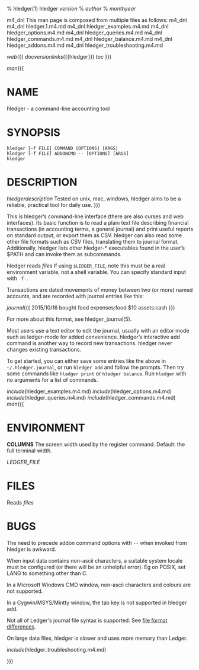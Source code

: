 % hledger(1) hledger _version_
% _author_
% _monthyear_

m4_dnl This man page is composed from multiple files as follows:
m4_dnl
m4_dnl hledger.1.m4.md
m4_dnl  hledger_examples.m4.md
m4_dnl  hledger_options.m4.md
m4_dnl  hledger_queries.m4.md
m4_dnl  hledger_commands.m4.md
m4_dnl  hledger_balance.m4.md
m4_dnl  hledger_addons.m4.md
m4_dnl  hledger_troubleshooting.m4.md

_web_({{
_docversionlinks_({{hledger}})
_toc_
}})

_man_({{

# NAME

hledger - a command-line accounting tool

# SYNOPSIS

`hledger [-f FILE] COMMAND [OPTIONS] [ARGS]`\
`hledger [-f FILE] ADDONCMD -- [OPTIONS] [ARGS]`\
`hledger`

# DESCRIPTION

_hledgerdescription_
Tested on unix, mac, windows, hledger aims to be a reliable, practical
tool for daily use.
}})

This is hledger’s command-line interface (there are also curses and web
interfaces). Its basic function is to read a plain text file describing
financial transactions (in accounting terms, a general journal) and
print useful reports on standard output, or export them as CSV. hledger
can also read some other file formats such as CSV files, translating
them to journal format. Additionally, hledger lists other hledger-\* 
executables found in the user’s \$PATH and can invoke them as subcommands.

hledger reads _files_ 
If using `$LEDGER_FILE`, note this must be a real environment variable, 
not a shell variable.
You can specify standard input with `-f-`.

Transactions are dated movements of money between two (or more) named
accounts, and are recorded with journal entries like this:

_journal_({{
2015/10/16 bought food
 expenses:food          $10
 assets:cash
}})

For more about this format, see hledger_journal(5).

Most users use a text editor to edit the journal, usually with an editor
mode such as ledger-mode for added convenience. hledger’s interactive
add command is another way to record new transactions. hledger never
changes existing transactions.

To get started, you can either save some entries like the above in
`~/.hledger.journal`, or run `hledger add` and follow the prompts. Then
try some commands like `hledger print` or `hledger balance`.
Run `hledger` with no arguments for a list of commands.
 
_include_(hledger_examples.m4.md)
_include_(hledger_options.m4.md)
_include_(hledger_queries.m4.md)
_include_(hledger_commands.m4.md)
_man_({{

# ENVIRONMENT

**COLUMNS**
The screen width used by the register command. 
Default: the full terminal width.

_LEDGER_FILE_

# FILES

Reads _files_

# BUGS

The need to precede addon command options with `--` when invoked from hledger is awkward.

When input data contains non-ascii characters, a suitable system locale must be configured (or there will be an unhelpful error).
Eg on POSIX, set LANG to something other than C.

In a Microsoft Windows CMD window, non-ascii characters and colours are not supported.

In a Cygwin/MSYS/Mintty window, the tab key is not supported in hledger add.

Not all of Ledger's journal file syntax is supported. See [file format differences](faq#file-format-differences).

On large data files, hledger is slower and uses more memory than Ledger.

_include_(hledger_troubleshooting.m4.md)

}})
